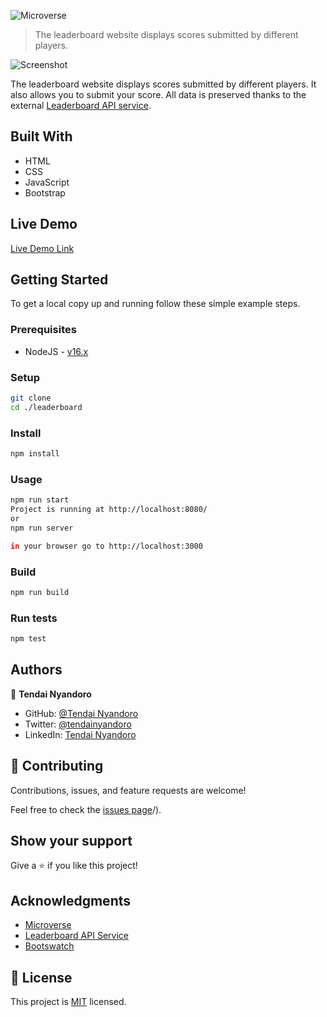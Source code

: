 ![Microverse](https://img.shields.io/badge/Microverse-blueviolet)

> The leaderboard website displays scores submitted by different players.

![Screenshot](https://user-images.githubusercontent.com/30318155/128324473-e47417a6-1db9-457d-a3f2-0112baaa88aa.png)

The leaderboard website displays scores submitted by different players. It also allows you to submit your score. All data is preserved thanks to the external [Leaderboard API service](https://www.notion.so/Leaderboard-API-service-24c0c3c116974ac49488d4eb0267ade3).

## Built With

- HTML
- CSS
- JavaScript
- Bootstrap

## Live Demo

[Live Demo Link](https://tnyandoro.github.io/leaderboard/)

## Getting Started

To get a local copy up and running follow these simple example steps.

### Prerequisites

- NodeJS - [v16.x](https://nodejs.org/en/)

### Setup

```bash
git clone 
cd ./leaderboard
```

### Install

```bash
npm install
```

### Usage

```bash
npm run start
Project is running at http://localhost:8080/
or 
npm run server

in your browser go to http://localhost:3000

```

### Build

```bash
npm run build
```

### Run tests

```bash
npm test
```

## Authors

👤 **Tendai Nyandoro**

- GitHub: [@Tendai Nyandoro](https://github.com/tnyandoro)
- Twitter: [@tendainyandoro](https://twitter.com/tendainyandoro)
- LinkedIn: [Tendai Nyandoro](https://www.linkedin.com/in/tendai-nyandoro/)


## 🤝 Contributing

Contributions, issues, and feature requests are welcome!

Feel free to check the [issues page](https://github.com/tnyandoro/leaderboard/issues)/).

## Show your support

Give a ⭐️ if you like this project!

## Acknowledgments

- [Microverse](https://www.microverse.org/)
- [Leaderboard API Service]()
- [Bootswatch](https://bootswatch.com/)

## 📝 License

This project is [MIT](./MIT.md) licensed.